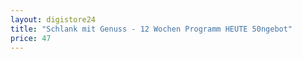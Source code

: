 ```yaml
---
layout: digistore24
title: "Schlank mit Genuss - 12 Wochen Programm HEUTE 50ngebot"
price: 47
---
```

